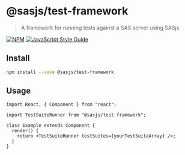 # @sasjs/test-framework

> A framework for running tests against a SAS server using SASjs

[![NPM](https://img.shields.io/npm/v/@sasjs/adapter.svg)](https://www.npmjs.com/package/@sasjs/adapter) [![JavaScript Style Guide](https://img.shields.io/badge/code_style-standard-brightgreen.svg)](https://standardjs.com)

## Install

```bash
npm install --save @sasjs/test-framework
```

## Usage

```tsx
import React, { Component } from "react";

import TestSuiteRunner from "@sasjs/test-framework";

class Example extends Component {
  render() {
    return <TestSuiteRunner testSuites={yourTestSuiteArray} />;
  }
}
```
